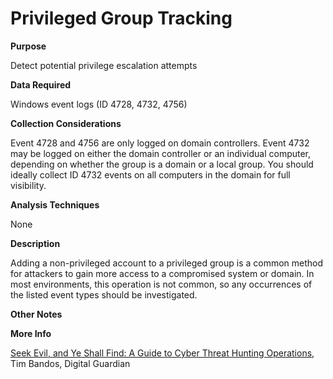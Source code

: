 # Privileged Group Tracking

**Purpose**

Detect potential privilege escalation attempts

**Data Required**

Windows event logs (ID 4728, 4732, 4756)

**Collection Considerations**

Event 4728 and 4756 are only logged on domain controllers.  Event 4732
may be logged on either the domain controller or an individual
computer, depending on whether the group is a domain or a local
group. You should ideally collect ID 4732 events on all computers in
the domain for full visibility.

**Analysis Techniques**

None

**Description**

Adding a non-privileged account to a privileged group is a common
method for attackers to gain more access to a compromised system or
domain.  In most environments, this operation is not common, so any
occurrences of the listed event types should be investigated.

**Other Notes**

**More Info**

[Seek Evil, and Ye Shall Find: A Guide to Cyber Threat Hunting Operations](https://digitalguardian.com/blog/seek-evil-and-ye-shall-find-guide-cyber-threat-hunting-operations), Tim Bandos, Digital Guardian


